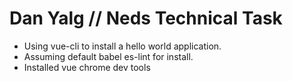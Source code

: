 # Dan Yalg // Neds Technical Task

- Using vue-cli to install a hello world application.
- Assuming default babel es-lint for install.
- Installed vue chrome dev tools